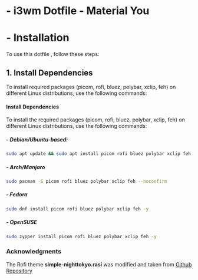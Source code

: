 # - i3wm Dotfile - Material You

# - Installation

To use this dotfile , follow these steps:

## 1. Install Dependencies

To install required packages (picom, rofi, bluez, polybar, xclip, feh) on different Linux distributions, use the following commands:


#### Install Dependencies

To install the required packages (picom, rofi, bluez, polybar, xclip, feh) on different Linux distributions, use the following commands:

##### - Debian/Ubuntu-based:
```bash
sudo apt update && sudo apt install picom rofi bluez polybar xclip feh -y
```

##### - Arch/Manjaro
```bash
sudo pacman -S picom rofi bluez polybar xclip feh --noconfirm
```
##### - Fedora
```bash
sudo dnf install picom rofi bluez polybar xclip feh -y
```
##### - OpenSUSE
```bash
sudo zypper install picom rofi bluez polybar xclip feh -y
```

### Acknowledgments
The Rofi theme **simple-nighttokyo.rasi** was modified and taken from [Github Repository](https://github.com/newmanls/rofi-themes-collection)
